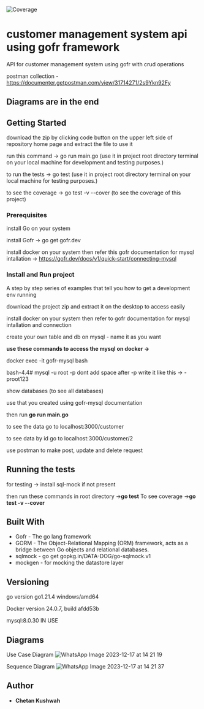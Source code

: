 
 ![Coverage](https://img.shields.io/badge/Coverage-100%25-brightgreen)

# customer management system api using gofr framework

API for customer management system using gofr with crud operations

postman collection - https://documenter.getpostman.com/view/31714271/2s9Ykn92Fy

## Diagrams are in the end

## Getting Started

download the zip by clicking code button on the upper left side of repository home page and extract the file to use it 

run this command -> go run main.go (use it in project root directory terminal on your local machine for development and testing purposes.)

to run the tests -> go test (use it in project root directory terminal on your local machine for testing purposes.)

to see the coverage -> go test -v --cover (to see the coverage of this project)



### Prerequisites

install Go on your system

install Gofr -> go get gofr.dev

install docker on your system then refer this gofr documentation for mysql intallation -> https://gofr.dev/docs/v1/quick-start/connecting-mysql
  

### Install and Run project

A step by step series of examples that tell you how to get a development env running

download the project zip and extract it on the desktop to access easily

install docker on your system then refer to gofr documentation for mysql intallation and connection
  
create your own table and db on mysql - name it as you want

**use these commands to access the mysql on docker ->**

docker exec -it gofr-mysql bash

bash-4.4# mysql -u root -p<your mysql password for docker image> dont add space after -p write it like this -> -proot123

show databases (to see all databases)

use <your database name> that you created using gofr-mysql documentation
 
then run **go run main.go**

to see the data go to localhost:3000/customer

to see data by id go to localhost:3000/customer/2


use postman to make post, update and delete request 


## Running the tests

 for testing -> install sql-mock if not present 

 then run these commands in root directory ->**go test**
                           To see coverage ->**go test -v --cover**


## Built With

* Gofr - The go lang framework
* GORM - The Object-Relational Mapping (ORM) framework, acts as a bridge between Go objects and relational databases.
* sqlmock - go get gopkg.in/DATA-DOG/go-sqlmock.v1
* mockgen - for mocking the datastore layer


## Versioning

go version go1.21.4 windows/amd64

Docker version 24.0.7, build afdd53b

mysql:8.0.30 IN USE

## Diagrams

Use Case Diagram
![WhatsApp Image 2023-12-17 at 14 21 19](https://github.com/chetankush/customer-management-system/assets/78559285/932fddf5-6af8-4b33-a7af-e3279bdc136e)


Sequence Diagram
![WhatsApp Image 2023-12-17 at 14 21 37](https://github.com/chetankush/customer-management-system/assets/78559285/5c8dd528-5fbc-4b15-9d85-19749f72aaf7)


## Author

* **Chetan Kushwah** 

